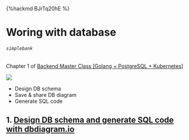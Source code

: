 {%hackmd BJrTq20hE %}
# Woring with database
###### `simplebank`
Chapter 1 of [Backend Master Class [Golang + PostgreSQL + Kubernetes]](/3xKIijmxQJqv0z56ifCMeQ)

![](https://i.imgur.com/GBdsHgC.jpg)
- Design DB schema
- Save & share DB diagram
- Generate SQL code

## 1. [Design DB schema and generate SQL code with dbdiagram.io](/QbpKoZ90QRyNTcQMWlDhHQ)